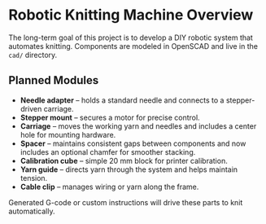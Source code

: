 # Robotic Knitting Machine Overview

The long-term goal of this project is to develop a DIY robotic system that automates knitting. Components are modeled in OpenSCAD and live in the `cad/` directory.

## Planned Modules
- **Needle adapter** – holds a standard needle and connects to a stepper-driven carriage.
- **Stepper mount** – secures a motor for precise control.
- **Carriage** – moves the working yarn and needles and includes a center hole for mounting hardware.
- **Spacer** – maintains consistent gaps between components and now includes an
  optional chamfer for smoother stacking.
- **Calibration cube** – simple 20 mm block for printer calibration.
- **Yarn guide** – directs yarn through the system and helps maintain tension.
- **Cable clip** – manages wiring or yarn along the frame.

Generated G-code or custom instructions will drive these parts to knit automatically.
